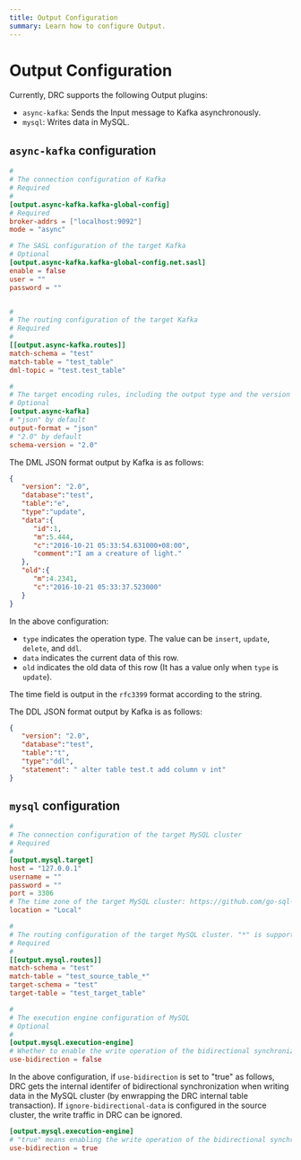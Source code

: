 ```yaml
---
title: Output Configuration
summary: Learn how to configure Output.
---
```


# Output Configuration

Currently, DRC supports the following Output plugins:

- `async-kafka`: Sends the Input message to Kafka asynchronously.
- `mysql`: Writes data in MySQL.

## `async-kafka` configuration

```toml
#
# The connection configuration of Kafka 
# Required
#
[output.async-kafka.kafka-global-config]
# Required
broker-addrs = ["localhost:9092"]
mode = "async"

# The SASL configuration of the target Kafka
# Optional
[output.async-kafka.kafka-global-config.net.sasl]
enable = false
user = ""
password = ""


#
# The routing configuration of the target Kafka
# Required
#
[[output.async-kafka.routes]]
match-schema = "test"
match-table = "test_table"
dml-topic = "test.test_table"

#
# The target encoding rules, including the output type and the version number
# Optional
[output.async-kafka]
# "json" by default
output-format = "json"
# "2.0" by default
schema-version = "2.0"
```

The DML JSON format output by Kafka is as follows:

```json
{
   "version": "2.0",
   "database":"test",
   "table":"e",
   "type":"update",
   "data":{
      "id":1,
      "m":5.444,
      "c":"2016-10-21 05:33:54.631000+08:00",
      "comment":"I am a creature of light."
   },
   "old":{
      "m":4.2341,
      "c":"2016-10-21 05:33:37.523000"
   }
}
```

In the above configuration:

- `type` indicates the operation type. The value can be `insert`, `update`, `delete`, and `ddl`.
- `data` indicates the current data of this row.
- `old` indicates the old data of this row (It has a value only when `type` is `update`).

The time field is output in the `rfc3399` format according to the string.

The DDL JSON format output by Kafka is as follows:

```json
{
   "version": "2.0",
   "database":"test",
   "table":"t",
   "type":"ddl",
   "statement": " alter table test.t add column v int"
}
```

## `mysql` configuration

```toml
#
# The connection configuration of the target MySQL cluster
# Required
#
[output.mysql.target]
host = "127.0.0.1"
username = ""
password = ""
port = 3306
# The time zone of the target MySQL cluster: https://github.com/go-sql-driver/mysql#loc
location = "Local"

#
# The routing configuration of the target MySQL cluster. "*" is supported for `match-schema` and `match-table`.
# Required
#
[[output.mysql.routes]]
match-schema = "test"
match-table = "test_source_table_*"
target-schema = "test"
target-table = "test_target_table"

#
# The execution engine configuration of MySQL
# Optional
#
[output.mysql.execution-engine]
# Whether to enable the write operation of the bidirectional synchronization identifier
use-bidirection = false
```

In the above configuration, if `use-bidirection` is set to "true" as follows, DRC gets the internal identifer of bidirectional synchronization when writing data in the MySQL cluster (by enwrapping the DRC internal table transaction). If `ignore-bidirectional-data` is configured in the source cluster, the write traffic in DRC can be ignored.

```toml
[output.mysql.execution-engine]
# "true" means enabling the write operation of the bidirectional synchronization identifier.
use-bidirection = true
```
